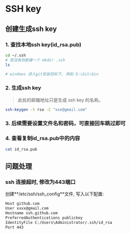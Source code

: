 # SSH key

## 创建生成ssh key

### 1. 查找本地ssh key(id_rsa.pub)

```bash
cd ~/.ssh
# 若没有则新建一个 mkdir .ssh
ls

# windows 进入git安装目标下, 例如 D:\Git\bin
```

### 2. 生成ssh key

> 此处的邮箱地址只是生成 ssh key 的名称。

```bash
ssh-keygen -t rsa -C "xxx@gmail.com"
```

### 3. 后续需要设置文件名和密码，可直接回车跳过即可

### 4. 查看复制**id_rsa.pub**中的内容

```bash
cat id_rsa.pub
```

## 问题处理

### ssh 连接超时, 修改为443端口

创建**/etc/ssh/ssh_config**文件, 写入以下配置:

```bash
Host github.com
User xxxx@gmail.com
Hostname ssh.github.com
PreferredAuthentications publickey
IdentityFile C:/Users\Administrator/.ssh/id_rsa
Port 443
```